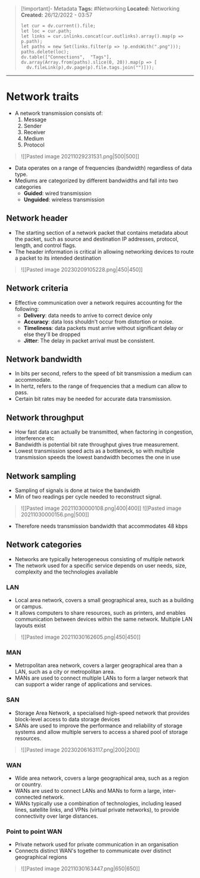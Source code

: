 > [!important]- Metadata
> **Tags:** #Networking 
> **Located:** Networking
> **Created:** 26/12/2022 - 03:57
> ```dataviewjs
>let cur = dv.current().file;
>let loc = cur.path;
>let links = cur.inlinks.concat(cur.outlinks).array().map(p => p.path);
>let paths = new Set(links.filter(p => !p.endsWith(".png")));
>paths.delete(loc);
>dv.table(["Connections",  "Tags"], dv.array(Array.from(paths).slice(0, 20)).map(p => [
>   dv.fileLink(p),dv.page(p).file.tags.join("")]));
> ```

___
# Network traits
- A network transmission consists of:
	1. Message
	2. Sender
	3. Receiver
	4. Medium
	5. Protocol 

> ![[Pasted image 20211029231531.png|500|500]]

- Data operates on a range of frequencies (bandwidth) regardless of data type.
- Mediums are categorized by different bandwidths and fall into two categories 
	- **Guided**: wired transmission
	- **Unguided**: wireless transmission 
## Network header
- The starting section of a network packet that contains metadata about the packet, such as source and destination IP addresses, protocol, length, and control flags. 
- The header information is critical in allowing  networking devices to route a packet to its intended destination

> ![[Pasted image 20230209105228.png|450|450]]
## Network criteria
- Effective  communication over a network requires accounting for the following:
	- **Delivery**: data needs to arrive to correct device only
	- **Accuracy**: data loss shouldn't occur from distortion or noise.
	- **Timeliness**: data packets must arrive without significant delay or else they'll be dropped  
	- **Jitter**: The delay in packet arrival must be consistent.

## Network bandwidth
- In bits per second, refers to the speed of bit transmission a medium can accommodate.
- In hertz, refers to the range of frequencies that a medium can allow to pass.
- Certain bit rates may be needed for accurate data transmission.
## Network throughput
- How fast data can actually be transmitted, when factoring in congestion, interference etc
- Bandwidth is potential bit rate throughput gives true measurement.
- Lowest transmission speed acts as a bottleneck, so with multiple transmission speeds the lowest bandwidth becomes the one in use 

## Network sampling
- Sampling of signals is done at twice the bandwidth
- Min of two readings per cycle needed to reconstruct signal.

> ![[Pasted image 20211030000108.png|400|400]]
> ![[Pasted image 20211030000156.png|500]]

- Therefore needs transmission bandwidth that accommodates 48 kbps 
## Network categories
- Networks are typically heterogeneous consisting of multiple network  
- The network used for a specific service depends on user needs, size, complexity and the technologies available 

### LAN
- Local area network, covers a small geographical area, such as a building or campus. 
- It allows computers to share resources, such as printers, and enables communication between devices within the same network. Multiple LAN layouts exist

> ![[Pasted image 20211030162605.png|450|450]]

### MAN
- Metropolitan area network, covers a larger geographical area than a LAN, such as a city or metropolitan area. 
- MANs are used to connect multiple LANs to form a larger network that can support a wider range of applications and services.
### SAN
- Storage Area Network, a specialised  high-speed network that provides block-level access to data storage devices
- SANs are used to improve the performance and reliability of storage systems and allow multiple servers to access a shared pool of storage resources.

> ![[Pasted image 20230206163117.png|200|200]]

### WAN
- Wide area network, covers a large geographical area, such as a region or country. 
- WANs are used to connect LANs and MANs to form a large, inter-connected network. 
- WANs typically use a combination of technologies, including leased lines, satellite links, and VPNs (virtual private networks), to provide connectivity over large distances.

### Point to point WAN
- Private network used for private communication in an organisation
- Connects distinct WAN's together to communicate over distinct geographical regions 

> ![[Pasted image 20211030163447.png|650|650]]
